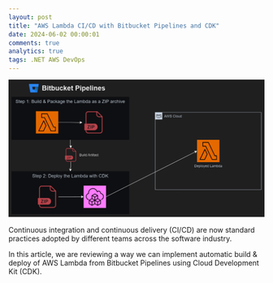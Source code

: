 ```yaml
---
layout: post
title: "AWS Lambda CI/CD with Bitbucket Pipelines and CDK"
date: 2024-06-02 00:00:01
comments: true
analytics: true
tags: .NET AWS DevOps
---
```


<img src='/public/images/2024/awsLambda/BitbucketLambda.png' alt="architecture diagram of continious integration process of AWS lambda in Bitbucket Pipelins"/>

Continuous integration and continuous delivery (CI/CD) are now standard practices adopted by different teams across the software industry.

In this article, we are reviewing a way we can implement automatic build & deploy of AWS Lambda from Bitbucket Pipelines using Cloud Development Kit (CDK).

<br>
